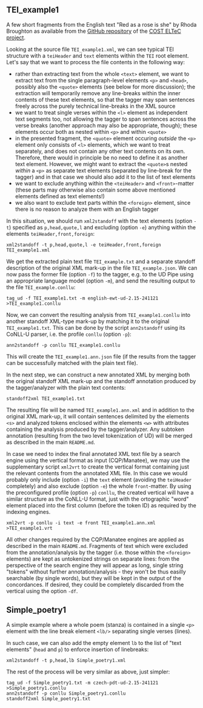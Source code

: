 ## TEI_example1

A few short fragments from the English text "Red as a rose is she" by Rhoda Broughton as available from the [GitHub repository](https://github.com/COST-ELTeC/ELTeC-eng/blob/master/level1/ENG18871_Broughton.xml) of the [COST ELTeC project](https://www.distant-reading.net/eltec/).

Looking at the source file `TEI_example1.xml`, we can see typical TEI structure with a `teiHeader` and `text` elements within the `TEI` root element. Let's say that we want to process the file contents in the following way:

- rather than extracting text from the whole `<text>` element, we want to extract text from the single paragraph-level elements `<p>` and `<head>`, possibly also the `<quote>` elements (see below for more discussion); the extraction will temporarily remove any line-breaks within the inner contents of these text elements, so that the tagger may span sentences freely across the purely technical line-breaks in the XML source
- we want to treat single verses within the `<l>` element as independent text segments too, not allowing the tagger to span sentences across the verse breaks (another approach may also be appropriate, though); these elements occur both as nested within `<p>` and within `<quote>`
- in the presented fragment, the `<quote>` element occuring *outside* the `<p>` element only consists of `<l>` elements, which we want to treat separately, and does not contain any other text contents on its own. Therefore, there would in principle be no need to define it as another text element. However, we might want to extract the `<quote>`s nested *within* a `<p>` as separate text elements (separated by line-break for the tagger) and in that case we should also add it to the list of text elements
- we want to exclude anything within the `<teiHeader>` and `<front>`-matter (these parts may otherwise also contain some above mentioned elements defined as text elements!)
- we also want to exclude text parts within the `<foreign>` element, since there is no reason to analyze them with an English tagger

In this situation, we should run `xml2standoff` with the text elements (option `-t`) specified as `p,head,quote,l` and excluding (option `-e`) anything within the elements `teiHeader,front,foreign`: 

```
xml2standoff -t p,head,quote,l -e teiHeader,front,foreign TEI_example1.xml
```

We get the extracted plain text file `TEI_example.txt` and a separate standoff description of the original XML mark-up in the file `TEI_example.json`. We can now pass the former file (option `-f`) to the tagger, e.g. to the UD Pipe using an appropriate language model (option `-m`), and send the resulting output to the file `TEI_example.conllu`:

```
tag_ud -f TEI_example1.txt -m english-ewt-ud-2.15-241121 >TEI_example1.conllu
```

Now, we can convert the resulting analysis from `TEI_example1.conllu` into another standoff XML-type mark-up by matching it to the original `TEI_example1.txt`. This can be done by the script `ann2standoff` using its CoNLL-U parser, i.e. the profile `conllu` (option `-p`):

```
ann2standoff -p conllu TEI_example1.conllu
```

This will create the `TEI_example1.ann.json` file (if the results from the tagger can be successfully matched with the plain text file).

In the next step, we can construct a new annotated XML by merging both the original standoff XML mark-up and the standoff annotation produced by the tagger/analyzer with the plain text contents:

```
standoff2xml TEI_example1.txt
```

The resulting file will be named `TEI_example1.ann.xml` and in addition to the original XML mark-up, it will contain sentences delimited by the elements `<s>` and analyzed tokens enclosed within the elements `<w>` with attributes containing the analysis produced by the tagger/analyzer. Any subtoken annotation (resulting from the two level tokenization of UD) will be merged as described in the main `README.md`.

In case we need to index the final annotated XML text file by a search engine using the vertical format as input (CQP/Manatee), we may use the supplementary script `xml2vrt` to create the vertical format containing just the relevant contents from the annotated XML file. In this case we would probably only include (option `-i`) the `text` element (avoiding the `teiHeader` completely) and also exclude (option `-e`) the whole `front`-matter. By using the preconfigured profile (option `-p`) `conllu`, the created vertical will have a similar structure as the CoNLL-U format, just with the ortographic "word" element placed into the first column (before the token ID) as required by the indexing engines.

```
xml2vrt -p conllu -i text -e front TEI_example1.ann.xml >TEI_example1.vrt
```

 All other changes required by the CQP/Manatee engines are applied as described in the main `README.md`. Fragments of text which were excluded from the annotation/analysis by the tagger (i.e. those within the `<foreign>` elements) are kept as untokenized strings on separate lines: from the perspective of the search engine they will appear as long, single string "tokens" without further annotation/analysis - they won't be thus easilly searchable (by single words), but they will be kept in the output of the concordances. If desired, they could be completely discarded from the vertical using the option `-df`.

## Simple_poetry1

A simple example where a whole poem (stanza) is contained in a single `<p>` element with the line break element `<lb/>` separating single verses (lines).

In such case, we can also add the empty element `lb` to the list of "text elements" (`head` and `p`) to enforce insertion of linebreaks:

```
xml2standoff -t p,head,lb Simple_poetry1.xml
```

The rest of the process will be very similar as above, just simpler:

```
tag_ud -f Simple_poetry1.txt -m czech-pdt-ud-2.15-241121 >Simple_poetry1.conllu
ann2standoff -p conllu Simple_poetry1.conllu
standoff2xml Simple_poetry1.txt
```
